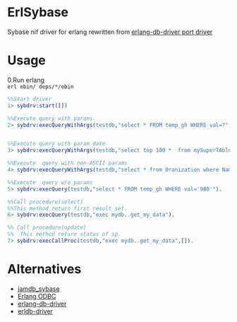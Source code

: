 ErlSybase
=========

Sybase nif driver for erlang
rewritten from [erlang-db-driver port driver](https://github.com/denglf/erlang-db-driver) 

Usage
=========

0.Run erlang <br>
<code>erl ebin/ deps/*/ebin</code>

```erl
%%Start driver
1> sybdrv:start([])

%%Execute query with params 
2> sybdrv:execQueryWithArgs(testdb,"select * FROM temp_gh WHERE val=?",["980"]).


%%Execute query with param date
3> sybdrv:execQueryWithArgs(testdb,"select top 100 *  from mySuperTAble where createdate=?",[{datetime,{{2008,7,3},{8,0,0,0}}}]).

%%Execute  query with non-ASCII params
4> sybdrv:execQueryWithArgs(testdb,"select * from Oranization where Name=?",[binary:bin_to_list(unicode:characters_to_binary("Благотворительная организация"))]).

%%Execute  query w/o params
5> sybdrv:execQuery(testdb,"select * FROM temp_gh WHERE val='980'").

%%Call procedure(select)
%%This method return first result set.
6> sybdrv:execQuery(testdb,"exec mydb..get_my_data").

%% Call procedure(update)
%%  This method return status of sp.
7> sybdrv:execCallProc(testdb,"exec mydb..get_my_data",[]).

```
Alternatives
============
* [jamdb_sybase](https://github.com/erlangbureau/jamdb_sybase)
* [Erlang ODBC](http://www.erlang.org/doc/man/odbc.html)
* [erlang-db-driver](https://github.com/denglf/erlang-db-driver)
* [erldb-driver](https://github.com/RYTong/erldb-driver)
